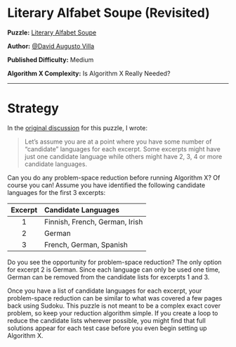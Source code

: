 # Literary Alfabet Soupe (Revisited)

__Puzzle:__ [Literary Alfabet Soupe](https://www.codingame.com/training/medium/literary-alfabet-soupe)

__Author:__ [@David Augusto Villa](https://www.codingame.com/profile/455d71552aef838a0c75b7617e2d22d41768324)

__Published Difficulty:__ Medium

__Algorithm X Complexity:__ Is Algorithm X Really Needed?

---

# Strategy

In the [original discussion](../04-your-turn/09-literary-alfabet-soupe.md) for this puzzle, I wrote:

> Let’s assume you are at a point where you have some number of “candidate” languages for each excerpt. Some excerpts might have just one candidate language while others might have 2, 3, 4 or more candidate languages.

Can you do any problem-space reduction before running Algorithm X? Of course you can! Assume you have identified the following candidate languages for the first 3 excerpts:

| Excerpt | Candidate Languages |
|:----:|:------------|
| 1 | Finnish, French, German, Irish |
| 2 | German |
| 3 | French, German, Spanish |

Do you see the opportunity for problem-space reduction? The only option for excerpt 2 is German. Since each language can only be used one time, German can be removed from the candidate lists for excerpts 1 and 3.

Once you have a list of candidate languages for each excerpt, your problem-space reduction can be similar to what was covered a few pages back using Sudoku. This puzzle is not meant to be a complex exact cover problem, so keep your reduction algorithm simple. If you create a loop to reduce the candidate lists wherever possible, you might find that full solutions appear for each test case before you even begin setting up Algorithm X. 

<BR>